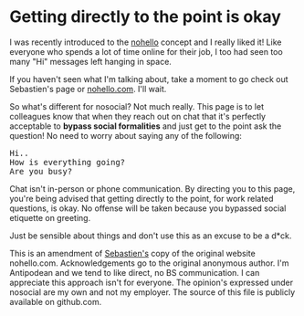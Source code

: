 # Getting directly to the point is okay
I was recently introduced to the [nohello](https://aka.ms/nohello) concept and I really liked it! Like everyone who spends a lot of time online for their job, I too had seen too many "Hi" messages left hanging in space.

If you haven't seen what I'm talking about, take a moment to go check out Sebastien's page or [nohello.com](http://www.nohello.com/). I'll wait.

So what's different for nosocial? Not much really. This page is to let colleagues know that when they reach out on chat that it's perfectly acceptable to **bypass social formalities** and just get to the point ask the question! No need to worry about saying any of the following:
<pre>
Hi..
How is everything going?
Are you busy?
</pre>
Chat isn't in-person or phone communication. By directing you to this page, you're being advised that getting directly to the point, for work related questions, is okay. No offense will be taken because you bypassed social etiquette on greeting.

Just be sensible about things and don't use this as an excuse to be a d*ck.

This is an amendment of [Sebastien's](https://github.com/sbmueller) copy of the original website nohello.com. Acknowledgements go to the original anonymous author. I'm Antipodean and we tend to like direct, no BS communication. I can appreciate this approach isn't for everyone. The opinion's expressed under nosocial are my own and not my employer. The source of this file is publicly available on github.com.
